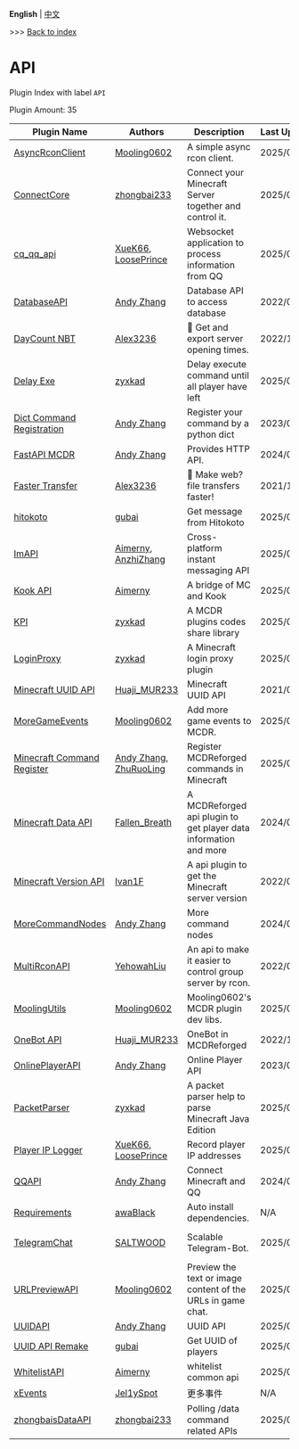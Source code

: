 **English** | [中文](readme-zh_cn.md)

\>\>\> [Back to index](/readme.md)

# API

Plugin Index with label `API`

Plugin Amount: 35

| Plugin Name | Authors | Description | Last Update | Labels |
| --- | --- | --- | --- | --- |
| [AsyncRconClient](/plugins/async_rcon/readme.md) | [Mooling0602](https://github.com/Mooling0602) | A simple async rcon client. | 2025/05/29 | [`API`](/labels/api/readme.md), [`Information`](/labels/information/readme.md) |
| [ConnectCore](/plugins/connect_core/readme.md) | [zhongbai233](https://github.com/zhongbai2333) | Connect your Minecraft Server together and control it. | 2025/06/26 | [`API`](/labels/api/readme.md), [`Management`](/labels/management/readme.md) |
| [cq_qq_api](/plugins/cq_qq_api/readme.md) | [XueK66](https://github.com/XueK66), [LoosePrince](https://github.com/LoosePrince) | Websocket application to process information from QQ | 2025/06/14 | [`API`](/labels/api/readme.md) |
| [DatabaseAPI](/plugins/database_api/readme.md) | [Andy Zhang](https://github.com/AnzhiZhang) | Database API to access database | 2022/06/30 | [`API`](/labels/api/readme.md) |
| [DayCount NBT](/plugins/daycount_nbt/readme.md) | [Alex3236](https://github.com/alex3236) | :calendar: Get and export server opening times. | 2022/10/01 | [`Information`](/labels/information/readme.md), [`API`](/labels/api/readme.md) |
| [Delay Exe](/plugins/delayexe/readme.md) | [zyxkad](https://github.com/zyxkad) | Delay execute command until all player have left | 2025/02/01 | [`Tool`](/labels/tool/readme.md), [`API`](/labels/api/readme.md) |
| [Dict Command Registration](/plugins/dict_command_registration/readme.md) | [Andy Zhang](https://github.com/AnzhiZhang) | Register your command by a python dict | 2023/01/15 | [`API`](/labels/api/readme.md) |
| [FastAPI MCDR](/plugins/fastapi_mcdr/readme.md) | [Andy Zhang](https://github.com/AnzhiZhang) | Provides HTTP API. | 2024/09/14 | [`API`](/labels/api/readme.md) |
| [Faster Transfer](/plugins/faster_transfer/readme.md) | [Alex3236](https://github.com/alex3236) | :rocket: Make web? file transfers faster! | 2021/10/04 | [`Tool`](/labels/tool/readme.md), [`API`](/labels/api/readme.md) |
| [hitokoto](/plugins/hitokoto/readme.md) | [gubai](https://github.com/gubaiovo) | Get message from Hitokoto | 2025/03/19 | [`API`](/labels/api/readme.md), [`Tool`](/labels/tool/readme.md) |
| [ImAPI](/plugins/im_api/readme.md) | [Aimerny](https://github.com/Aimerny), [AnzhiZhang](https://github.com/AnzhiZhang) | Cross-platform instant messaging API | 2025/02/13 | [`API`](/labels/api/readme.md) |
| [Kook API](/plugins/kook_api/readme.md) | [Aimerny](https://github.com/Aimerny) | A bridge of MC and Kook | 2025/02/06 | [`API`](/labels/api/readme.md) |
| [KPI](/plugins/kpi/readme.md) | [zyxkad](https://github.com/zyxkad) | A MCDR plugins codes share library | 2025/04/29 | [`API`](/labels/api/readme.md) |
| [LoginProxy](/plugins/loginproxy/readme.md) | [zyxkad](https://github.com/zyxkad) | A Minecraft login proxy plugin | 2025/04/20 | [`Management`](/labels/management/readme.md), [`API`](/labels/api/readme.md) |
| [Minecraft UUID API](/plugins/mc_uuid/readme.md) | [Huaji_MUR233](https://github.com/HuajiMUR233) | Minecraft UUID API | 2021/08/16 | [`API`](/labels/api/readme.md) |
| [MoreGameEvents](/plugins/mg_events/readme.md) | [Mooling0602](https://github.com/Mooling0602) | Add more game events to MCDR. | 2025/04/17 | [`API`](/labels/api/readme.md) |
| [Minecraft Command Register](/plugins/minecraft_command_register/readme.md) | [Andy Zhang](https://github.com/AnzhiZhang), [ZhuRuoLing](https://github.com/ZhuRuoLing) | Register MCDReforged commands in Minecraft | 2025/04/15 | [`API`](/labels/api/readme.md) |
| [Minecraft Data API](/plugins/minecraft_data_api/readme.md) | [Fallen_Breath](https://github.com/Fallen-Breath) | A MCDReforged api plugin to get player data information and more | 2024/08/20 | [`API`](/labels/api/readme.md) |
| [Minecraft Version API](/plugins/minecraft_version_api/readme.md) | [Ivan1F](https://github.com/Ivan-1F) | A api plugin to get the Minecraft server version | 2022/08/27 | [`API`](/labels/api/readme.md) |
| [MoreCommandNodes](/plugins/more_command_nodes/readme.md) | [Andy Zhang](https://github.com/AnzhiZhang) | More command nodes | 2024/07/01 | [`API`](/labels/api/readme.md) |
| [MultiRconAPI](/plugins/multi_rcon_api/readme.md) | [YehowahLiu](https://github.com/YehowahLiu) | An api to make it easier to control group server by rcon. | 2022/02/02 | [`Tool`](/labels/tool/readme.md), [`API`](/labels/api/readme.md) |
| [MoolingUtils](/plugins/mutils/readme.md) | [Mooling0602](https://github.com/Mooling0602) | Mooling0602's MCDR plugin dev libs. | 2025/03/09 | [`API`](/labels/api/readme.md) |
| [OneBot API](/plugins/onebot_api/readme.md) | [Huaji_MUR233](https://github.com/HuajiMUR233) | OneBot in MCDReforged | 2022/11/16 | [`API`](/labels/api/readme.md) |
| [OnlinePlayerAPI](/plugins/online_player_api/readme.md) | [Andy Zhang](https://github.com/AnzhiZhang) | Online Player API | 2023/02/03 | [`API`](/labels/api/readme.md) |
| [PacketParser](/plugins/packet_parser/readme.md) | [zyxkad](https://github.com/zyxkad) | A packet parser help to parse Minecraft Java Edition | 2025/03/10 | [`API`](/labels/api/readme.md) |
| [Player IP Logger](/plugins/player_ip_logger/readme.md) | [XueK66](https://github.com/XueK66), [LoosePrince](https://github.com/LoosePrince) | Record player IP addresses | 2025/06/06 | [`API`](/labels/api/readme.md) |
| [QQAPI](/plugins/qq_api/readme.md) | [Andy Zhang](https://github.com/AnzhiZhang) | Connect Minecraft and QQ | 2024/08/31 | [`API`](/labels/api/readme.md) |
| [Requirements](/plugins/requirements/readme.md) | [awaBlack](https://github.com/Hi-awaBlack) | Auto install dependencies. | N/A | [`API`](/labels/api/readme.md) |
| [TelegramChat](/plugins/telegram_chat/readme.md) | [SALTWOOD](https://github.com/SALTWOOD) | Scalable Telegram-Bot. | 2025/03/24 | [`API`](/labels/api/readme.md), [`Information`](/labels/information/readme.md), [`Management`](/labels/management/readme.md) |
| [URLPreviewAPI](/plugins/url_preview/readme.md) | [Mooling0602](https://github.com/Mooling0602) | Preview the text or image content of the URLs in game chat. | 2025/03/09 | [`API`](/labels/api/readme.md), [`Information`](/labels/information/readme.md) |
| [UUIDAPI](/plugins/uuid_api/readme.md) | [Andy Zhang](https://github.com/AnzhiZhang) | UUID API | 2025/07/07 | [`API`](/labels/api/readme.md), [`Tool`](/labels/tool/readme.md) |
| [UUID API Remake](/plugins/uuid_api_remake/readme.md) | [gubai](https://github.com/gubaiovo) | Get UUID of players | 2025/03/14 | [`API`](/labels/api/readme.md), [`Tool`](/labels/tool/readme.md) |
| [WhitelistAPI](/plugins/whitelist_api/readme.md) | [Aimerny](https://github.com/Aimerny) | whitelist common api | 2025/06/09 | [`API`](/labels/api/readme.md) |
| [xEvents](/plugins/xevents/readme.md) | [Jel1ySpot](https://github.com/Jel1ySpot) | 更多事件 | N/A | [`API`](/labels/api/readme.md) |
| [zhongbaisDataAPI](/plugins/zhongbais_data_api/readme.md) | [zhongbai233](https://github.com/zhongbai2333) | Polling /data command related APIs | 2025/05/11 | [`API`](/labels/api/readme.md) |

